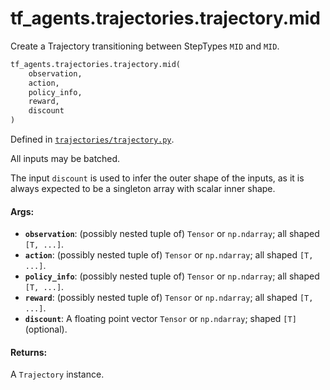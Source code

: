 <div itemscope itemtype="http://developers.google.com/ReferenceObject">
<meta itemprop="name" content="tf_agents.trajectories.trajectory.mid" />
<meta itemprop="path" content="Stable" />
</div>

# tf_agents.trajectories.trajectory.mid

Create a Trajectory transitioning between StepTypes `MID` and `MID`.

``` python
tf_agents.trajectories.trajectory.mid(
    observation,
    action,
    policy_info,
    reward,
    discount
)
```



Defined in [`trajectories/trajectory.py`](https://github.com/tensorflow/agents/tree/master/tf_agents/trajectories/trajectory.py).

<!-- Placeholder for "Used in" -->

All inputs may be batched.

The input `discount` is used to infer the outer shape of the inputs,
as it is always expected to be a singleton array with scalar inner shape.

#### Args:

* <b>`observation`</b>: (possibly nested tuple of) `Tensor` or `np.ndarray`;
    all shaped `[T, ...]`.
* <b>`action`</b>: (possibly nested tuple of) `Tensor` or `np.ndarray`;
    all shaped `[T, ...]`.
* <b>`policy_info`</b>: (possibly nested tuple of) `Tensor` or `np.ndarray`;
    all shaped `[T, ...]`.
* <b>`reward`</b>: (possibly nested tuple of) `Tensor` or `np.ndarray`;
    all shaped `[T, ...]`.
* <b>`discount`</b>: A floating point vector `Tensor` or `np.ndarray`;
    shaped `[T]` (optional).


#### Returns:

A `Trajectory` instance.